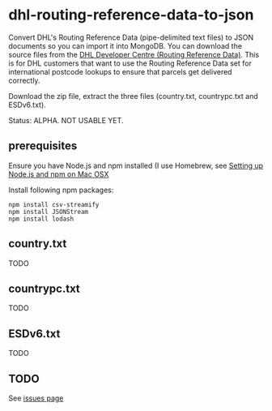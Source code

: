 # dhl-routing-reference-data-to-json

Convert DHL's Routing Reference Data (pipe-delimited text files) to JSON documents so you can import it into MongoDB. You can download the source files from the [DHL Developer Centre (Routing Reference Data)](http://www.dhl.co.uk/content/gb/en/express/resource_centre/integrated_shipping_solutions/developer_download_centre1.html). This is for DHL customers that want to use the Routing Reference Data set for international postcode lookups to ensure that parcels get delivered correctly.

Download the zip file, extract the three files (country.txt, countrypc.txt and ESDv6.txt).

Status: ALPHA. NOT USABLE YET.

## prerequisites

Ensure you have Node.js and npm installed (I use Homebrew, see [Setting up Node.js and npm on Mac OSX](http://shapeshed.com/setting-up-nodejs-and-npm-on-mac-osx/)

Install following npm packages:
```
npm install csv-streamify
npm install JSONStream
npm install lodash
```

## country.txt

TODO

## countrypc.txt

TODO

## ESDv6.txt

TODO

## TODO

See [issues page](https://github.com/leeprovoost/dhl-routing-reference-data-to-json/issues)

